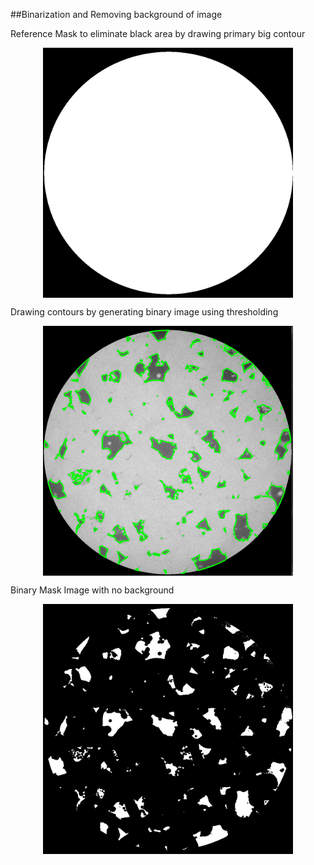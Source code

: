 ##Binarization and Removing background of image

Reference Mask to eliminate black area by drawing primary big contour
<div style="text-align: center">
<img src="Mask.png"  align="center" width="400" height="400"></a>
</div>

Drawing contours by generating binary image using thresholding
<div style="text-align: center">
<img src="Contour.png"  align="center" width="400" height="400"></a>
</div>

Binary Mask Image with no background
<div style="text-align: center">
<img src="set1sample5raw_0000.png"  align="center" width="400" height="400"></a>
</div>
